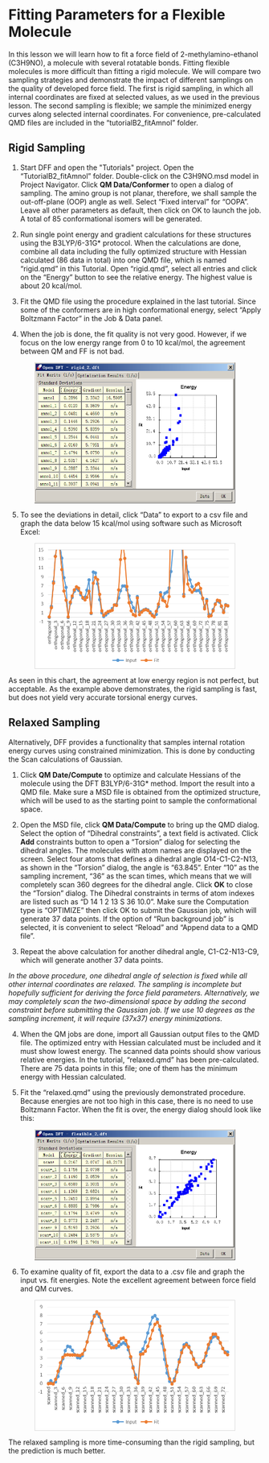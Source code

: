 # Fitting Parameters for a Flexible Molecule

In this lesson we will learn how to fit a force field of 2-methylamino-ethanol (C3H9NO), a molecule with several rotatable bonds. Fitting flexible molecules is more difficult than fitting a rigid molecule. We will compare two sampling strategies and demonstrate the impact of different samplings on the quality of developed force field. The first is rigid sampling, in which all internal coordinates are fixed at selected values, as we used in the previous lesson. The second sampling is flexible; we sample the minimized energy curves along selected internal coordinates. For convenience, pre-calculated QMD files are included in the “tutorialB2_fitAmnol” folder.

## Rigid Sampling 

1.	Start DFF and open the "Tutorials" project. Open the “TutorialB2_fitAmnol” folder. Double-click on the C3H9NO.msd model in Project Navigator. Click **QM Data/Conformer** to open a dialog of sampling. The amino group is not planar, therefore, we shall sample the out-off-plane (OOP) angle as well. Select “Fixed interval” for “OOPA”. Leave all other parameters as default, then click on OK to launch the job. A total of 85 conformational isomers will be generated. 

2.	Run single point energy and gradient calculations for these structures using the B3LYP/6-31G* protocol. When the calculations are done, combine all data including the fully optimized structure with Hessian calculated (86 data in total) into one QMD file, which is named “rigid.qmd” in this Tutorial. Open “rigid.qmd”, select all entries and click on the “Energy” button to see the relative energy. The highest value is about 20 kcal/mol. 

3.	Fit the QMD file using the procedure explained in the last tutorial. Since some of the conformers are in high conformational energy, select “Apply Boltzmann Factor” in the Job & Data panel.

4.	When the job is done, the fit quality is not very good. However, if we focus on the low energy range from 0 to 10 kcal/mol, the agreement between QM and FF is not bad.

<img src="./image.png" 
    alt="alt text" 
    width="400" height="280"
    style="display: block; margin: 0 auto" />

5.	To see the deviations in detail, click “Data” to export to a csv file and graph the data below 15 kcal/mol using software such as Microsoft Excel:

<img src="./image-1.png" 
    alt="alt text" 
    width="400" height="250"
    style="display: block; margin: 0 auto" /> 

As seen in this chart, the agreement at low energy region is not perfect, but acceptable. As the example above demonstrates, the rigid sampling is fast, but does not yield very accurate torsional energy curves.

## Relaxed Sampling

Alternatively, DFF provides a functionality that samples internal rotation energy curves using constrained minimization. This is done by conducting the Scan calculations of Gaussian. 

1.	Click **QM Date/Compute** to optimize and calculate Hessians of the molecule using the DFT B3LYP/6-31G* method. Import the result into a QMD file. Make sure a MSD file is obtained from the optimized structure, which will be used to as the starting point to sample the conformational space. 

2.	Open the MSD file, click **QM Data/Compute** to bring up the QMD dialog. Select the option of “Dihedral constraints”, a text field is activated. Click **Add** constraints button to open a “Torsion” dialog for selecting the dihedral angles. The molecules with atom names are displayed on the screen. Select four atoms that defines a dihedral angle O14-C1-C2-N13, as shown in the “Torsion” dialog, the angle is “63.845”. Enter “10” as the sampling increment, “36” as the scan times, which means that we will completely scan 360 degrees for the dihedral angle. Click **OK** to close the “Torsion” dialog. The Dihedral constraints in terms of atom indexes are listed such as “D 14 1 2 13 S 36 10.0”. Make sure the Computation type is “OPTIMIZE” then click OK to submit the Gaussian job, which will generate 37 data points. If the option of “Run background job” is selected, it is convenient to select “Reload” and “Append data to a QMD file”.

3.	Repeat the above calculation for another dihedral angle, C1-C2-N13-C9, which will generate another 37 data points. 

*In the above procedure, one dihedral angle of selection is fixed while all other internal coordinates are relaxed. The sampling is incomplete but hopefully sufficient for deriving the force field parameters. Alternatively, we may completely scan the two-dimensional space by adding the second constraint before submitting the Gaussian job. If we use 10 degrees as the sampling increment, it will require (37x37) energy minimizations.*

4.	When the QM jobs are done, import all Gaussian output files to the QMD file. The optimized entry with Hessian calculated must be included and it must show lowest energy. The scanned data points should show various relative energies. In the tutorial, “relaxed.qmd” has been pre-calculated. There are 75 data points in this file; one of them has the minimum energy with Hessian calculated.

5.	Fit the “relaxed.qmd” using the previously demonstrated procedure. Because energies are not too high in this case, there is no need to use Boltzmann Factor. When the fit is over, the energy dialog should look like this:
 
<img src="./image-3.png" 
    alt="flexible fit" 
    width="400" height="260"
    style="display: block; margin: 0 auto" />

6.	To examine quality of fit, export the data to a .csv file and graph the input vs. fit energies. Note the excellent agreement between force field and QM curves.

<img src="./image-4.png" 
    alt="comparison of flexible fit" 
    width="400" height="260"
    style="display: block; margin: 0 auto" />

The relaxed sampling is more time-consuming than the rigid sampling, but the prediction is much better.

